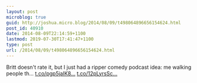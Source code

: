 ```yaml
---
layout: post
microblog: true
guid: http://joshua.micro.blog/2014/08/09/t498064896656154624.html
post_id: 40910
date: 2014-08-09T22:14:59+1100
lastmod: 2019-07-30T17:41:47+1100
type: post
url: /2014/08/09/t498064896656154624.html
---
```

Britt doesn't rate it, but I just had a ripper comedy podcast idea: me walking people th... [t.co/pgp5jaIK8...](http://t.co/pgp5jaIK8v) [t.co/12pLyrsSc...](http://t.co/12pLyrsSc9)
